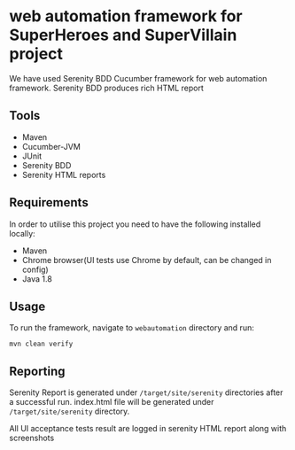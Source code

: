 
# web automation framework for SuperHeroes and SuperVillain project

We have used Serenity BDD Cucumber framework for web automation framework. Serenity BDD produces rich HTML report 


## Tools

* Maven
* Cucumber-JVM
* JUnit
* Serenity BDD 
* Serenity HTML reports

## Requirements

In order to utilise this project you need to have the following installed locally:

* Maven
* Chrome browser(UI tests use Chrome by default, can be changed in config)
* Java 1.8


## Usage

To run the framework, navigate to `webautomation` directory and run:

`mvn clean verify`


## Reporting

Serenity Report is generated under `/target/site/serenity` directories after a successful run. index.html file will be generated under `/target/site/serenity` directory.

All UI acceptance tests result are logged in serenity HTML report along with screenshots